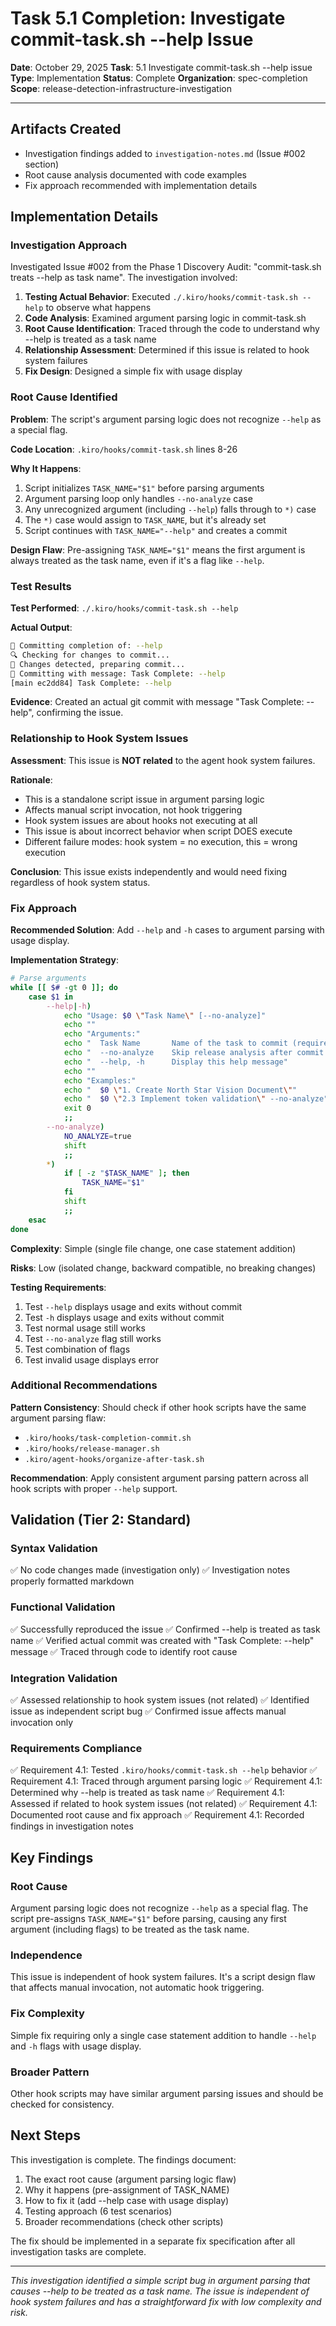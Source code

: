 # Task 5.1 Completion: Investigate commit-task.sh --help Issue

**Date**: October 29, 2025
**Task**: 5.1 Investigate commit-task.sh --help issue
**Type**: Implementation
**Status**: Complete
**Organization**: spec-completion
**Scope**: release-detection-infrastructure-investigation

---

## Artifacts Created

- Investigation findings added to `investigation-notes.md` (Issue #002 section)
- Root cause analysis documented with code examples
- Fix approach recommended with implementation details

## Implementation Details

### Investigation Approach

Investigated Issue #002 from the Phase 1 Discovery Audit: "commit-task.sh treats --help as task name". The investigation involved:

1. **Testing Actual Behavior**: Executed `./.kiro/hooks/commit-task.sh --help` to observe what happens
2. **Code Analysis**: Examined argument parsing logic in commit-task.sh
3. **Root Cause Identification**: Traced through the code to understand why --help is treated as a task name
4. **Relationship Assessment**: Determined if this issue is related to hook system failures
5. **Fix Design**: Designed a simple fix with usage display

### Root Cause Identified

**Problem**: The script's argument parsing logic does not recognize `--help` as a special flag.

**Code Location**: `.kiro/hooks/commit-task.sh` lines 8-26

**Why It Happens**:

1. Script initializes `TASK_NAME="$1"` before parsing arguments
2. Argument parsing loop only handles `--no-analyze` case
3. Any unrecognized argument (including `--help`) falls through to `*)` case
4. The `*)` case would assign to `TASK_NAME`, but it's already set
5. Script continues with `TASK_NAME="--help"` and creates a commit

**Design Flaw**: Pre-assigning `TASK_NAME="$1"` means the first argument is always treated as the task name, even if it's a flag like `--help`.

### Test Results

**Test Performed**: `./.kiro/hooks/commit-task.sh --help`

**Actual Output**:
```bash
🚀 Committing completion of: --help
🔍 Checking for changes to commit...
📝 Changes detected, preparing commit...
💾 Committing with message: Task Complete: --help
[main ec2dd84] Task Complete: --help
```

**Evidence**: Created an actual git commit with message "Task Complete: --help", confirming the issue.

### Relationship to Hook System Issues

**Assessment**: This issue is **NOT related** to the agent hook system failures.

**Rationale**:
- This is a standalone script issue in argument parsing logic
- Affects manual script invocation, not hook triggering
- Hook system issues are about hooks not executing at all
- This issue is about incorrect behavior when script DOES execute
- Different failure modes: hook system = no execution, this = wrong execution

**Conclusion**: This issue exists independently and would need fixing regardless of hook system status.

### Fix Approach

**Recommended Solution**: Add `--help` and `-h` cases to argument parsing with usage display.

**Implementation Strategy**:

```bash
# Parse arguments
while [[ $# -gt 0 ]]; do
    case $1 in
        --help|-h)
            echo "Usage: $0 \"Task Name\" [--no-analyze]"
            echo ""
            echo "Arguments:"
            echo "  Task Name       Name of the task to commit (required)"
            echo "  --no-analyze    Skip release analysis after commit (optional)"
            echo "  --help, -h      Display this help message"
            echo ""
            echo "Examples:"
            echo "  $0 \"1. Create North Star Vision Document\""
            echo "  $0 \"2.3 Implement token validation\" --no-analyze"
            exit 0
            ;;
        --no-analyze)
            NO_ANALYZE=true
            shift
            ;;
        *)
            if [ -z "$TASK_NAME" ]; then
                TASK_NAME="$1"
            fi
            shift
            ;;
    esac
done
```

**Complexity**: Simple (single file change, one case statement addition)

**Risks**: Low (isolated change, backward compatible, no breaking changes)

**Testing Requirements**:
1. Test `--help` displays usage and exits without commit
2. Test `-h` displays usage and exits without commit
3. Test normal usage still works
4. Test `--no-analyze` flag still works
5. Test combination of flags
6. Test invalid usage displays error

### Additional Recommendations

**Pattern Consistency**: Should check if other hook scripts have the same argument parsing flaw:
- `.kiro/hooks/task-completion-commit.sh`
- `.kiro/hooks/release-manager.sh`
- `.kiro/agent-hooks/organize-after-task.sh`

**Recommendation**: Apply consistent argument parsing pattern across all hook scripts with proper `--help` support.

## Validation (Tier 2: Standard)

### Syntax Validation
✅ No code changes made (investigation only)
✅ Investigation notes properly formatted markdown

### Functional Validation
✅ Successfully reproduced the issue
✅ Confirmed --help is treated as task name
✅ Verified actual commit was created with "Task Complete: --help" message
✅ Traced through code to identify root cause

### Integration Validation
✅ Assessed relationship to hook system issues (not related)
✅ Identified issue as independent script bug
✅ Confirmed issue affects manual invocation only

### Requirements Compliance
✅ Requirement 4.1: Tested `.kiro/hooks/commit-task.sh --help` behavior
✅ Requirement 4.1: Traced through argument parsing logic
✅ Requirement 4.1: Determined why --help is treated as task name
✅ Requirement 4.1: Assessed if related to hook system issues (not related)
✅ Requirement 4.1: Documented root cause and fix approach
✅ Requirement 4.1: Recorded findings in investigation notes

## Key Findings

### Root Cause
Argument parsing logic does not recognize `--help` as a special flag. The script pre-assigns `TASK_NAME="$1"` before parsing, causing any first argument (including flags) to be treated as the task name.

### Independence
This issue is independent of hook system failures. It's a script design flaw that affects manual invocation, not automatic hook triggering.

### Fix Complexity
Simple fix requiring only a single case statement addition to handle `--help` and `-h` flags with usage display.

### Broader Pattern
Other hook scripts may have similar argument parsing issues and should be checked for consistency.

## Next Steps

This investigation is complete. The findings document:
1. The exact root cause (argument parsing logic flaw)
2. Why it happens (pre-assignment of TASK_NAME)
3. How to fix it (add --help case with usage display)
4. Testing approach (6 test scenarios)
5. Broader recommendations (check other scripts)

The fix should be implemented in a separate fix specification after all investigation tasks are complete.

---

*This investigation identified a simple script bug in argument parsing that causes --help to be treated as a task name. The issue is independent of hook system failures and has a straightforward fix with low complexity and risk.*
